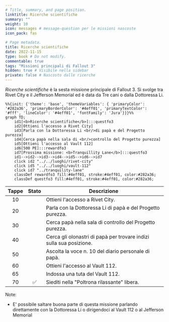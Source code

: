```yaml
---
# Title, summary, and page position.
linktitle: Ricerche scientifiche
summary: ""
weight: 10
icon: messages # message-question per le missioni nascoste
icon_pack: fas

# Page metadata.
title: Ricerche scientifiche
date: 2022-11-15
type: book # Do not modify.
commentable: true
tags: "Missioni principali di Fallout 3"
hidden: true # Visibile nella sidebar
private: false # Nascosto dalle ricerche
---
```


*Ricerche scientifiche* è la sesta missione principale di Fallout 3. Si svolge tra Rivet City e il Jefferson Memorial ed è data da Tre cani o dalla Dottoressa Li.


```mermaid
%%{init: {'theme': 'base', 'themeVariables': { 'primaryColor': '#282a36', 'primaryBorderColor': '#4eff01', 'primaryTextColor': '#fff', 'lineColor': '#4eff01', 'fontFamily': 'Jura'}}}%%
graph TD;
    id1[<b>Ricerche scientifiche</b>]:::questfo3
    id2[Ottieni l'accesso a Rivet City]
    id3[Parla con la Dottoressa Li <br/>di papà e del Progetto purezza]
    id4[Cerca papà nella sala di <br/>controllo del Progetto purezza]
    id5[Ottieni l'accesso al Vault 112]  
    id6[500 PE]:::rewardfo3
    id7[Prossima missione: <b>Tranquillity Lane</b>]:::questfo3
    id1-->id2-->id3-->id4-->id5-->id6-->id7
    click id2 "../../luoghi/rivet-city"
    click id5 "../../luoghi/vault-112"
    click id7 "../tranquility-lane"
    classDef rewardfo3 fill:#4eff01, stroke:#4eff01, color:#282a36;
    classDef questfo3 fill:#4eff01, stroke:#4eff01, color:#282a36;
```

| Tappe |       Stato        | Descrizione                                                         |
| :---: | :----------------: | ------------------------------------------------------------------- |
|  10     |                    | Ottieni l'accesso a Rivet City.                                     |
|  20     |                    | Parla con la Dottoressa Li di papà e del Progetto purezza.          |
|  30     |                    | Cerca papà nella sala di controllo del Progetto purezza.            |
| 40      |                    | Cerca gli olonastri di papà per trovare indizi sulla sua posizione. |
|  50     |                    | Ascolta la voce n. 10 del diario personale di papà.                 |
|  60     |                    | Ottieni l'accesso al Vault 112.                                     |
| 65      |                    | Indossa una tuta del Vault 112.                                     |
| 70      | :white_check_mark: | Siediti nella "Poltrona rilassante" libera.                         |

Note:
- E' possibile saltare buona parte di questa missione parlando direttamente con la Dottoressa Li o dirigendoci al Vault 112 o al Jefferson Memorial